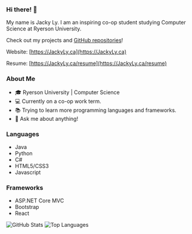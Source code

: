 ### Hi there! 👋
My name is Jacky Ly. I am an inspiring co-op student studying Computer Science at Ryerson University.

Check out my projects and [GitHub repositories](https://github.com/lyjacky11?tab=repositories)!

Website: [https://JackyLy.ca](https://JackyLy.ca)

Resume: [https://JackyLy.ca/resume](https://JackyLy.ca/resume)

<!--
**lyjacky11/lyjacky11** is a ✨ _special_ ✨ repository because its `README.md` (this file) appears on your GitHub profile.
-->

### About Me
- 🎓 Ryerson University | Computer Science
- 💻 Currently on a co-op work term.
- 📚 Trying to learn more programming languages and frameworks.
- 💬 Ask me about anything!

### Languages
- Java
- Python
- C#
- HTML5/CSS3
- Javascript

### Frameworks
- ASP.NET Core MVC
- Bootstrap
- React

<!--
- 🔭 I’m currently working on ...
- 🌱 I’m currently learning ...
- 👯 I’m looking to collaborate on ...
- 🤔 I’m looking for help with ...
- 📫 How to reach me: ...
- 😄 Pronouns: ...
- ⚡ Fun fact: ...
-->

![GitHub Stats](https://github-readme-stats.vercel.app/api?username=lyjacky11&count_private=true&hide=prs&include_all_commits=true)
![Top Languages](https://github-readme-stats.vercel.app/api/top-langs/?username=lyjacky11&layout=compact)
